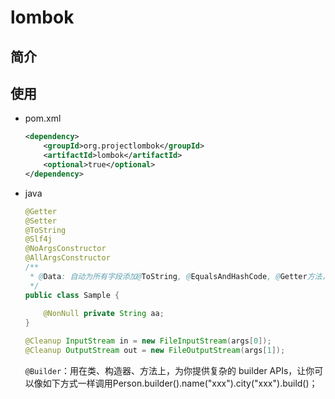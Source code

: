# lombok

## 简介

## 使用

- pom.xml

  ```xml
  <dependency>
      <groupId>org.projectlombok</groupId>
      <artifactId>lombok</artifactId>
      <optional>true</optional>
  </dependency>
  ```

  

- java

  ```java
  @Getter
  @Setter
  @ToString
  @Slf4j
  @NoArgsConstructor
  @AllArgsConstructor
  /**
   * @Data: 自动为所有字段添加@ToString, @EqualsAndHashCode, @Getter方法，为非final字段添加@Setter,和@RequiredArgsConstructor
   */
  public class Sample {
      
      @NonNull private String aa;
  }
  ```

  ```java
  @Cleanup InputStream in = new FileInputStream(args[0]);
  @Cleanup OutputStream out = new FileOutputStream(args[1]);
  ```

  `@Builder`：用在类、构造器、方法上，为你提供复杂的 builder APIs，让你可以像如下方式一样调用Person.builder().name("xxx").city("xxx").build()；


